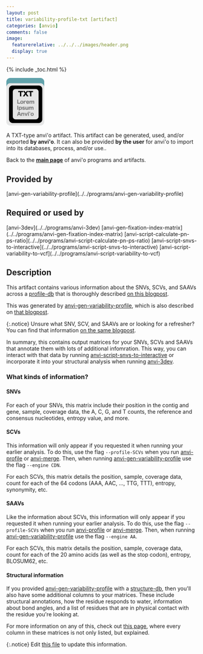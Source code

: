 ```yaml
---
layout: post
title: variability-profile-txt [artifact]
categories: [anvio]
comments: false
image:
  featurerelative: ../../../images/header.png
  display: true
---
```



{% include _toc.html %}


<img src="../../images/icons/TXT.png" alt="TXT" style="width:100px; border:none" />

A TXT-type anvi'o artifact. This artifact can be generated, used, and/or exported **by anvi'o**. It can also be provided **by the user** for anvi'o to import into its databases, process, and/or use..

Back to the **[main page](../../)** of anvi'o programs and artifacts.

## Provided by


<p style="text-align: left" markdown="1"><span class="artifact-p">[anvi-gen-variability-profile](../../programs/anvi-gen-variability-profile)</span></p>


## Required or used by

<p style="text-align: left" markdown="1"><span class="artifact-r">[anvi-3dev](../../programs/anvi-3dev)</span> <span class="artifact-r">[anvi-gen-fixation-index-matrix](../../programs/anvi-gen-fixation-index-matrix)</span> <span class="artifact-r">[anvi-script-calculate-pn-ps-ratio](../../programs/anvi-script-calculate-pn-ps-ratio)</span> <span class="artifact-r">[anvi-script-snvs-to-interactive](../../programs/anvi-script-snvs-to-interactive)</span> <span class="artifact-r">[anvi-script-variability-to-vcf](../../programs/anvi-script-variability-to-vcf)</span></p>

## Description

This artifact contains various information about the SNVs, SCVs, and SAAVs across a <span class="artifact-n">[profile-db](/software/anvio/help/artifacts/profile-db)</span> that is thoroughly described [on this blogpost](http://merenlab.org/2015/07/20/analyzing-variability/#the-output-matrix).  

This was generated by <span class="artifact-n">[anvi-gen-variability-profile](/software/anvio/help/programs/anvi-gen-variability-profile)</span>, which is also described on [that blogpost](http://merenlab.org/2015/07/20/analyzing-variability/#the-anvio-way). 

{:.notice}
Unsure what SNV, SCV, and SAAVs are or looking for a refresher? You can find that information [on the same blogpost](http://merenlab.org/2015/07/20/analyzing-variability/#an-intro-to-single-nucleotidecodonamino-acid-variation). 

In summary, this contains output matrices for your SNVs, SCVs and SAAVs that annotate them with lots of additional infomration. This way, you can interact with that data by running <span class="artifact-n">[anvi-script-snvs-to-interactive](/software/anvio/help/programs/anvi-script-snvs-to-interactive)</span> or incorporate it into your structural analysis when running <span class="artifact-n">[anvi-3dev](/software/anvio/help/programs/anvi-3dev)</span>. 

### What kinds of information? 

#### SNVs

For each of your SNVs, this matrix include their position in the contig and gene, sample, coverage data, the A, C, G, and T counts, the reference and consensus nucleotides, entropy value, and more. 

#### SCVs 

This information will only appear if you requested it when running your earlier analysis. To do this, use the flag `--profile-SCVs` when you run <span class="artifact-n">[anvi-profile](/software/anvio/help/programs/anvi-profile)</span> or <span class="artifact-n">[anvi-merge](/software/anvio/help/programs/anvi-merge)</span>. Then, when running <span class="artifact-n">[anvi-gen-variability-profile](/software/anvio/help/programs/anvi-gen-variability-profile)</span> use the flag `--engine CDN`. 

For each SCVs, this matrix details the position, sample, coverage data, count for each of the 64 codons (AAA, AAC, ..., TTG, TTT), entropy, synonymity, etc. 

#### SAAVs

Like the information about SCVs, this information will only appear if you requested it when running your earlier analysis. To do this, use the flag `--profile-SCVs` when you run <span class="artifact-n">[anvi-profile](/software/anvio/help/programs/anvi-profile)</span> or <span class="artifact-n">[anvi-merge](/software/anvio/help/programs/anvi-merge)</span>. Then, when running <span class="artifact-n">[anvi-gen-variability-profile](/software/anvio/help/programs/anvi-gen-variability-profile)</span> use the flag `--engine AA`. 

For each SCVs, this matrix details the position, sample, coverage data, count for each of the 20 amino acids (as well as the stop codon), entropy, BLOSUM62, etc. 

#### Structural information

If you provided <span class="artifact-n">[anvi-gen-variability-profile](/software/anvio/help/programs/anvi-gen-variability-profile)</span> with a <span class="artifact-n">[structure-db](/software/anvio/help/artifacts/structure-db)</span>, then you'll also have some additional columns to your matrices. These include structural annotations, how the residue responds to water, information about bond angles, and a list of residues that are in physical contact with the residue you're looking at. 

For more information on any of this, check out [this page](http://merenlab.org/2015/07/20/analyzing-variability/#the-output-matrix), where every column in these matrices is not only listed, but explained. 


{:.notice}
Edit [this file](https://github.com/merenlab/anvio/tree/master/anvio/docs/artifacts/variability-profile-txt.md) to update this information.

